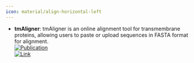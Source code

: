 ```yaml
---
icon: material/align-horizontal-left
---
```


- **tmAligner**: tmAligner is an online alignment tool for transmembrane proteins, allowing users to paste or upload sequences in FASTA format for alignment.  
	[![Publication](https://img.shields.io/badge/Publication-Citations:2722-blue?style=for-the-badge&logo=bookstack)](https://doi.org/10.1093/nar/gki524)  
	[![Link](https://img.shields.io/badge/Link-offline-red?style=for-the-badge&logo=xamarin&logoColor=red)](http://skuastk.org/tmaligner/)  

